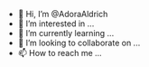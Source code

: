 - 👋 Hi, I’m @AdoraAldrich
- 👀 I’m interested in ...
- 🌱 I’m currently learning ...
- 💞️ I’m looking to collaborate on ...
- 📫 How to reach me ...

<!---
AdoraAldrich/AdoraAldrich is a ✨ special ✨ repository because its `README.md` (this file) appears on your GitHub profile.
You can click the Preview link to take a look at your changes.
--->
